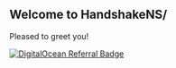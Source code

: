 ## Welcome to HandshakeNS/

Pleased to greet you!


[![DigitalOcean Referral Badge](https://web-platforms.sfo2.cdn.digitaloceanspaces.com/WWW/Badge%201.svg)](https://www.digitalocean.com/?refcode=d362f6692da7&utm_campaign=Referral_Invite&utm_medium=Referral_Program&utm_source=badge)
